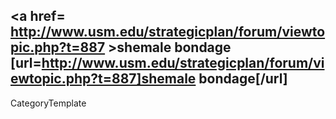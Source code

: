 <a href= http://www.usm.edu/strategicplan/forum/viewtopic.php?t=887 >shemale bondage</a>   [url=http://www.usm.edu/strategicplan/forum/viewtopic.php?t=887]shemale bondage[/url]
----
CategoryTemplate
